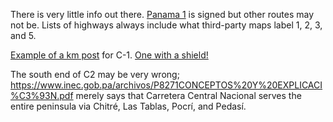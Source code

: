 There is very little info out there. [Panama 1](https://www.google.com/maps/@8.0999583,-80.965747,3a,29.9y,306.68h,117.55t/data=!3m6!1e1!3m4!1s3vCrNVYWHxsYuqEJseKp0Q!2e0!7i16384!8i8192?entry=ttu) is signed but other routes may not be. Lists of highways always include what third-party maps label 1, 2, 3, and 5.

[Example of a km post](https://www.google.com/maps/@8.3881962,-82.2034243,3a,15y,185.8h,83.43t/data=!3m6!1e1!3m4!1sVaemAxPruNzgdC1RvT0H_g!2e0!7i16384!8i8192?entry=ttu) for C-1. [One with a shield!](https://www.google.com/maps/@8.2007782,-81.1819299,3a,15y,318.68h,87.83t/data=!3m6!1e1!3m4!1suz8TncObveDA4N34X2Uv_A!2e0!7i16384!8i8192?entry=ttu)

The south end of C2 may be very wrong; https://www.inec.gob.pa/archivos/P8271CONCEPTOS%20Y%20EXPLICACI%C3%93N.pdf merely says that Carretera Central Nacional serves the entire peninsula via Chitré, Las Tablas, Pocrí, and Pedasí.
